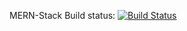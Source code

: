MERN-Stack
Build status: [![Build Status](https://travis-ci.org/ToiDiCodeDaoSampleCode/travis-sample.svg?branch=master)](https://travis-ci.org/ToiDiCodeDaoSampleCode/travis-sample)
